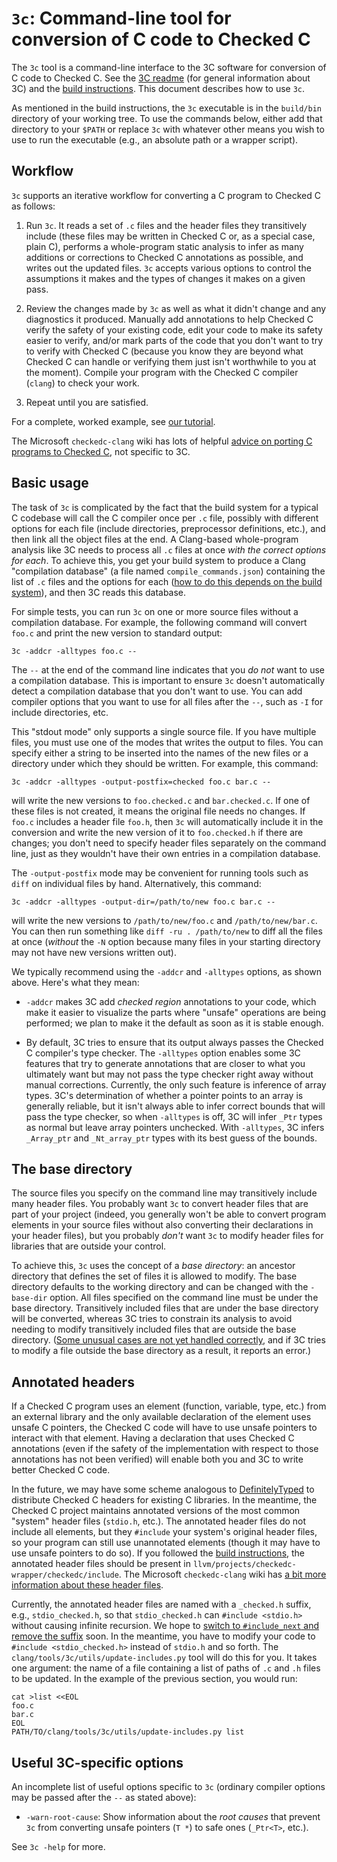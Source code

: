 # `3c`: Command-line tool for conversion of C code to Checked C

The `3c` tool is a command-line interface to the 3C software for
conversion of C code to Checked C. See the [3C
readme](../../docs/checkedc/3C/README.md) (for general information
about 3C) and the [build
instructions](../../docs/checkedc/3C/INSTALL.md). This document
describes how to use `3c`.

As mentioned in the build instructions, the `3c` executable is in the
`build/bin` directory of your working tree. To use the commands below,
either add that directory to your `$PATH` or replace `3c` with
whatever other means you wish to use to run the executable (e.g., an
absolute path or a wrapper script).

## Workflow

`3c` supports an iterative workflow for converting a C program to
Checked C as follows:

1. Run `3c`. It reads a set of `.c` files and the header files they
transitively include (these files may be written in Checked C or, as a
special case, plain C), performs a whole-program static analysis to
infer as many additions or corrections to Checked C annotations as
possible, and writes out the updated files. `3c` accepts various
options to control the assumptions it makes and the types of changes
it makes on a given pass.

2. Review the changes made by `3c` as well as what it didn't change
and any diagnostics it produced. Manually add annotations to help
Checked C verify the safety of your existing code, edit your code to
make its safety easier to verify, and/or mark parts of the code that
you don't want to try to verify with Checked C (because you know they
are beyond what Checked C can handle or verifying them just isn't
worthwhile to you at the moment). Compile your program with the
Checked C compiler (`clang`) to check your work.

3. Repeat until you are satisfied.

For a complete, worked example, see [our
tutorial](https://github.com/correctcomputation/checkedc-tiny-bignum-c).

The Microsoft `checkedc-clang` wiki has lots of helpful [advice on
porting C programs to Checked
C](https://github.com/Microsoft/checkedc/wiki/Legacy-Conversion-Tips),
not specific to 3C.

## Basic usage

The task of `3c` is complicated by the fact that the build system for
a typical C codebase will call the C compiler once per `.c` file,
possibly with different options for each file (include directories,
preprocessor definitions, etc.), and then link all the object files at
the end. A Clang-based whole-program analysis like 3C needs to process
all `.c` files at once _with the correct options for each_. To achieve
this, you get your build system to produce a Clang "compilation
database" (a file named `compile_commands.json`) containing the list
of `.c` files and the options for each ([how to do this depends on the
build system](../../docs/JSONCompilationDatabase.rst)), and then 3C
reads this database.

For simple tests, you can run `3c` on one or more source files without
a compilation database. For example, the following command will
convert `foo.c` and print the new version to standard output:

```
3c -addcr -alltypes foo.c --
```

The `--` at the end of the command line indicates that you _do not_
want to use a compilation database. This is important to ensure `3c`
doesn't automatically detect a compilation database that you don't
want to use. You can add compiler options that you want to use for all
files after the `--`, such as `-I` for include directories, etc.

This "stdout mode" only supports a single source file. If you have
multiple files, you must use one of the modes that writes the output
to files. You can specify either a string to be inserted into the
names of the new files or a directory under which they should be
written. For example, this command:

```
3c -addcr -alltypes -output-postfix=checked foo.c bar.c --
```

will write the new versions to `foo.checked.c` and `bar.checked.c`. If
one of these files is not created, it means the original file needs no
changes. If `foo.c` includes a header file `foo.h`, then `3c` will
automatically include it in the conversion and write the new version
of it to `foo.checked.h` if there are changes; you don't need to
specify header files separately on the command line, just as they
wouldn't have their own entries in a compilation database.

The `-output-postfix` mode may be convenient for running tools such as
`diff` on individual files by hand. Alternatively, this command:

```
3c -addcr -alltypes -output-dir=/path/to/new foo.c bar.c --
```

will write the new versions to `/path/to/new/foo.c` and
`/path/to/new/bar.c`. You can then run something like `diff -ru .
/path/to/new` to diff all the files at once (_without_ the `-N` option
because many files in your starting directory may not have new
versions written out).

We typically recommend using the `-addcr` and `-alltypes` options, as
shown above. Here's what they mean:

- `-addcr` makes 3C add _checked region_ annotations to your code,
  which make it easier to visualize the parts where "unsafe"
  operations are being performed; we plan to make it the default as
  soon as it is stable enough.

- By default, 3C tries to ensure that its output always passes the
  Checked C compiler's type checker. The `-alltypes` option enables
  some 3C features that try to generate annotations that are closer to
  what you ultimately want but may not pass the type checker right
  away without manual corrections. Currently, the only such feature is
  inference of array types. 3C's determination of whether a pointer
  points to an array is generally reliable, but it isn't always able
  to infer correct bounds that will pass the type checker, so when
  `-alltypes` is off, 3C will infer `_Ptr` types as normal but leave
  array pointers unchecked. With `-alltypes`, 3C infers `_Array_ptr`
  and `_Nt_array_ptr` types with its best guess of the bounds.

## The base directory

The source files you specify on the command line may transitively
include many header files. You probably want `3c` to convert header
files that are part of your project (indeed, you generally won't be
able to convert program elements in your source files without also
converting their declarations in your header files), but you probably
_don't_ want `3c` to modify header files for libraries that are
outside your control.

To achieve this, `3c` uses the concept of a _base directory_: an
ancestor directory that defines the set of files it is allowed to
modify. The base directory defaults to the working directory and can
be changed with the `-base-dir` option. All files specified on the
command line must be under the base directory. Transitively included
files that are under the base directory will be converted, whereas 3C
tries to constrain its analysis to avoid needing to modify
transitively included files that are outside the base directory.
([Some unusual cases are not yet handled
correctly](https://github.com/correctcomputation/checkedc-clang/issues/387),
and if 3C tries to modify a file outside the base directory as a
result, it reports an error.)

## Annotated headers

If a Checked C program uses an element (function, variable, type,
etc.) from an external library and the only available declaration of
the element uses unsafe C pointers, the Checked C code will have to
use unsafe pointers to interact with that element. Having a
declaration that uses Checked C annotations (even if the safety of the
implementation with respect to those annotations has not been
verified) will enable both you and 3C to write better Checked C code.

In the future, we may have some scheme analogous to
[DefinitelyTyped](https://definitelytyped.org/) to distribute Checked
C headers for existing C libraries. In the meantime, the Checked C
project maintains annotated versions of the most common "system"
header files (`stdio.h`, etc.). The annotated header files do not
include all elements, but they `#include` your system's original
header files, so your program can still use unannotated elements
(though it may have to use unsafe pointers to do so). If you followed
the [build instructions](../../docs/checkedc/3C/INSTALL.md), the
annotated header files should be present in
`llvm/projects/checkedc-wrapper/checkedc/include`. The Microsoft
`checkedc-clang` wiki has [a bit more information about these header
files](https://github.com/Microsoft/checkedc-clang/wiki/Checked-C-clang-user-manual#header-files).

Currently, the annotated header files are named with a `_checked.h`
suffix, e.g., `stdio_checked.h`, so that `stdio_checked.h` can
`#include <stdio.h>` without causing infinite recursion. We hope to
[switch to `#include_next` and remove the
suffix](https://github.com/microsoft/checkedc/issues/431) soon. In the
meantime, you have to modify your code to `#include <stdio_checked.h>`
instead of `stdio.h` and so forth. The
`clang/tools/3c/utils/update-includes.py` tool will do this for you.
It takes one argument: the name of a file containing a list of paths
of `.c` and `.h` files to be updated. In the example of the previous
section, you would run:

```
cat >list <<EOL
foo.c
bar.c
EOL
PATH/TO/clang/tools/3c/utils/update-includes.py list
```

## Useful 3C-specific options

An incomplete list of useful options specific to `3c` (ordinary
compiler options may be passed after the `--` as stated above):

- `-warn-root-cause`: Show information about the _root causes_ that
  prevent `3c` from converting unsafe pointers (`T *`) to safe ones
  (`_Ptr<T>`, etc.).

See `3c -help` for more.
